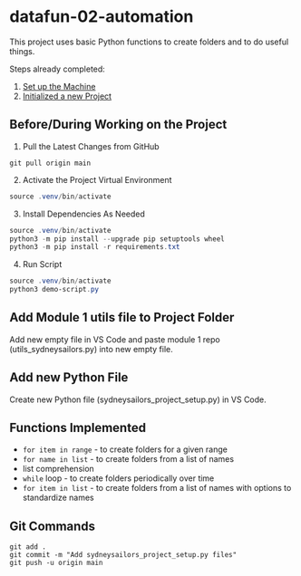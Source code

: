# datafun-02-automation

This project uses basic Python functions to create folders and to do useful things. 

Steps already completed:
1. [Set up the Machine](https://github.com/denisecase/pro-analytics-01/blob/main/01-machine-setup/MACHINE-SETUP.md)
2. [Initialized a new Project](https://github.com/denisecase/pro-analytics-01/blob/main/02-project-initialization/PROJECT-INITIALIZATION.md)

## Before/During Working on the Project
1. Pull the Latest Changes from GitHub 
   
```shell
git pull origin main
```

2. Activate the Project Virtual Environment

```powershell
source .venv/bin/activate
```

3. Install Dependencies As Needed 

```powershell
source .venv/bin/activate
python3 -m pip install --upgrade pip setuptools wheel
python3 -m pip install -r requirements.txt
```

4. Run Script 

```powershell
source .venv/bin/activate
python3 demo-script.py
```

## Add Module 1 utils file to Project Folder
Add new empty file in VS Code and paste module 1 repo (utils_sydneysailors.py) into new empty file.

## Add new Python File
Create new Python file (sydneysailors_project_setup.py) in VS Code.

## Functions Implemented 
- `for item in range` - to create folders for a given range
- `for name in list` - to create folders from a list of names
- list comprehension
- `while` loop - to create folders periodically over time
- `for item in list` - to create folders from a list of names with options to standardize names

## Git Commands
```shell
git add .
git commit -m "Add sydneysailors_project_setup.py files"
git push -u origin main
```


